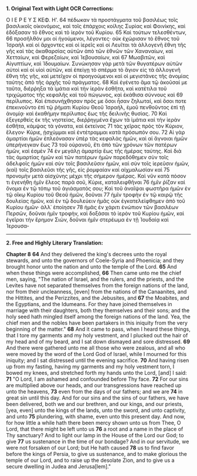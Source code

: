 **1. Original Text with Light OCR Corrections:**

Ο Ι Ε Ρ Ε Υ Σ ΚΕΦ. Η'.
64 πέδωκαν τὰ προστάγματα τοῦ βασιλέως τοῖς βασιλικοῖς οἰκονόμοις, καὶ τοῖς ἐπάρχοις κοίλης Συρίας καὶ Φοινίκης, καὶ ἐδόξασαν τὸ ἔθνος καὶ τὸ ἱερὸν τοῦ Κυρίου.
65 Καὶ τούτων τελεσθέντων,
66 προσῆλθόν μοι οἱ ἡγούμενοι, λέγοντες· οὐκ ἐχώρισαν τὸ ἔθνος τοῦ Ἰσραὴλ καὶ οἱ ἄρχοντες καὶ οἱ ἱερεῖς καὶ οἱ Λευῖται τὰ ἀλλογενῆ ἔθνη τῆς γῆς καὶ τὰς ἀκαθαρσίας αὐτῶν ἀπὸ τῶν ἐθνῶν τῶν Χαναναίων, καὶ Χετταίων, καὶ Φερεζαίων, καὶ Ἰεβουσαίων, καὶ
67 Μωαβιτῶν, καὶ Αἰγυπτίων, καὶ Ἰδουμαίων. Συνώκησαν γὰρ μετὰ τῶν θυγατέρων αὐτῶν αὐτοὶ καὶ οἱ υἱοὶ αὐτῶν, καὶ ἐπείγῃ τὸ σπέρμα τὸ ἅγιον εἰς τὰ ἀλλογενῆ ἔθνη τῆς γῆς, καὶ μετεῖχον οἱ προηγούμενοι καὶ οἱ μεγιστᾶνες τῆς ἀνομίας ταύτης ἀπὸ τῆς ἀρχῆς τοῦ πράγματος.
68 Καὶ ἐγένετο ἅμα τῷ ἀκοῦσαί με ταῦτα, διέρῥηξα τὰ ἱμάτια καὶ τὴν ἱερὰν ἐσθῆτα, καὶ κατέτιλα τοῦ τριχώματος τῆς κεφαλῆς καὶ τοῦ πώγωνος, καὶ ἐκάθισα σύννους καὶ
69 περίλυπος. Καὶ ἐπισυνήχθησαν πρός με ὅσοι ἦσαν ζηλωταί, καὶ ὅσοι ποτε ἐπεκινοῦντο ἐπὶ τῷ ῥήματι Κυρίου Θεοῦ Ἰσραήλ, ἐμοῦ πενθοῦντος ἐπὶ τῇ ἀνομίᾳ· καὶ ἐκαθήμην περίλυπος ἕως τῆς δειλινῆς θυσίας.
70 Καὶ ἐξεγερθεὶς ἐκ τῆς νηστείας, διεῤῥηγμένα ἔχων τὰ ἱμάτια καὶ τὴν ἱερὰν ἐσθῆτα, κάμψας τὰ γόνατα, καὶ ἐκτείνας
71 τὰς χεῖρας πρὸς τὸν Κύριον, ἔλεγον· Κύριε, ᾐσχύμμαι καὶ ἐντέτραμμαι κατὰ πρόσωπόν σου.
72 Αἱ γὰρ ἁμαρτίαι ἡμῶν ἐπλεόνασαν ὑπὲρ τὰς κεφαλὰς ἡμῶν, καὶ αἱ ἄγνοιαι ἡμῶν ὑπερήνεγκαν ἕως
73 τοῦ οὐρανοῦ, ἔτι ἀπὸ τῶν χρόνων τῶν πατέρων ἡμῶν, καὶ ἐσμὲν
74 ἐν μεγάλῃ ἁμαρτίᾳ ἕως τῆς ἡμέρας ταύτης. Καὶ διὰ τὰς ἁμαρτίας ἡμῶν καὶ τῶν πατέρων ἡμῶν παρεδόθημεν σὺν τοῖς ἀδελφοῖς ἡμῶν καὶ σὺν τοῖς βασιλεῦσιν ἡμῶν, καὶ σὺν τοῖς ἱερεῦσιν ἡμῶν, (καὶ) τοῖς βασιλεῦσι τῆς γῆς, εἰς ῥομφαίαν καὶ αἰχμαλωσίαν καὶ
75 προνομὴν μετὰ αἰσχύνης μέχρι τῆς σήμερον ἡμέρας. Καὶ νῦν κατὰ πόσον τι ἐγενήθη ἡμῖν ἔλεος παρὰ σοῦ, Κύριε, καταλειφθῆναι
76 ἡμῖν ῥίζαν καὶ ὄνομα ἐν τῷ τόπῳ τοῦ ἁγιάσματός σου; Καὶ τοῦ ἀναῖψαι φωστῆρα ἡμῶν ἐν τῷ οἴκῳ Κυρίου τοῦ Θεοῦ ἡμῶν, δοῦναι
77 ἡμῖν τροφὴν ἐν τῷ καιρῷ τῆς δουλείας ἡμῶν, καὶ ἐν τῷ δουλεύειν ἡμᾶς οὐκ ἐγκατελείφθημεν ἀπὸ τοῦ Κυρίου ἡμῶν· ἀλλ᾽ ἐποίησεν
78 ἡμᾶς ἐν χάριτι ἐνώπιον τῶν βασιλέων Περσῶν, δοῦναι ἡμῖν τροφὴν, καὶ δοξάσαι τὸ ἱερὸν τοῦ Κυρίου ἡμῶν, καὶ ἐγεῖραι τὴν ἔρημον Σιών, δοῦναι ἡμῖν στερέωμα ἐν τῇ Ἰουδαίᾳ καὶ Ἱερουσα-

---

**2. Free and Highly Literary Translation:**

**Chapter 8**
**64** And they delivered the king's decrees unto the royal stewards, and unto the governors of Coele-Syria and Phoenicia; and they brought honor unto the nation and unto the temple of the Lord.
**65** And when these things were accomplished,
**66** Then came unto me the chief men, saying, "The nation of Israel, and the rulers, and the priests, and the Levites have not separated themselves from the foreign nations of the land, nor from their uncleanness, [even] from the nations of the Canaanites, and the Hittites, and the Perizzites, and the Jebusites, and
**67** the Moabites, and the Egyptians, and the Idumeans. For they have joined themselves in marriage with their daughters, both they themselves and their sons; and the holy seed hath mingled itself among the foreign nations of the land. Yea, the chief men and the nobles have been partakers in this iniquity from the very beginning of the matter."
**68** And it came to pass, when I heard these things, that I tore my garments and my holy vestment, and I plucked out the hair of my head and of my beard, and I sat down dismayed and sore distressed.
**69** And there were gathered unto me all those who were zealous, and all who were moved by the word of the Lord God of Israel, while I mourned for this iniquity; and I sat distressed until the evening sacrifice.
**70** And having risen up from my fasting, having my garments and my holy vestment torn, I bowed my knees, and stretched forth my hands unto the Lord, [and] I said:
**71** "O Lord, I am ashamed and confounded before Thy face.
**72** For our sins are multiplied above our heads, and our transgressions have reached up unto the heavens,
**73** even from the days of our fathers; and we are
**74** in great sin until this day. And for our sins and the sins of our fathers, we have been delivered, both we and our brethren, and our kings, and our priests, [yea, even] unto the kings of the lands, unto the sword, and unto captivity, and unto
**75** plundering, with shame, even unto this present day. And now, for how little a while hath there been mercy shown unto us from Thee, O Lord, that there might be left unto us
**76** a root and a name in the place of Thy sanctuary? And to light our lamp in the House of the Lord our God; to give
**77** us sustenance in the time of our bondage? And in our servitude, we were not forsaken of our Lord; but He hath caused
**78** us to find favor before the kings of Persia, to give us sustenance, and to make glorious the temple of our Lord, and to raise up the desolate Zion, and to give us a secure dwelling in Judea and Jerusa[lem]."